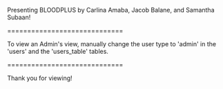 Presenting BLOODPLUS by Carlina Amaba, Jacob Balane, and Samantha Subaan!

=============================

To view an Admin's view, manually change the user type to 'admin' in the 'users' and the 'users_table' tables.

=============================

Thank you for viewing!